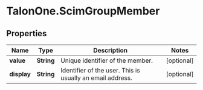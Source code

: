 # TalonOne.ScimGroupMember

## Properties

Name | Type | Description | Notes
------------ | ------------- | ------------- | -------------
**value** | **String** | Unique identifier of the member. | [optional] 
**display** | **String** | Identifier of the user. This is usually an email address. | [optional] 


